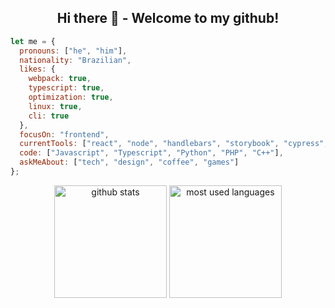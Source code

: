 <h2 align="center">Hi there 👋 -  Welcome to my github!</h2>

```javascript
let me = {
  pronouns: ["he", "him"],
  nationality: "Brazilian",
  likes: {
    webpack: true,
    typescript: true,
    optimization: true,
    linux: true,
    cli: true
  },
  focusOn: "frontend",
  currentTools: ["react", "node", "handlebars", "storybook", "cypress", "flask", "laravel"],
  code: ["Javascript", "Typescript", "Python", "PHP", "C++"],
  askMeAbout: ["tech", "design", "coffee", "games"]
};
```

<div align="center">
  <picture>
    <source media="(prefers-color-scheme: dark)" height="180rem" srcset="https://github-readme-stats.vercel.app/api?username=ramon-ferreira&show_icons=true&locale=en&theme=dracula">
    <source media="(prefers-color-scheme: light)" height="180rem" srcset="https://github-readme-stats.vercel.app/api?username=ramon-ferreira&show_icons=true&locale=en">
    <img alt="github stats">
  </picture>
  
   <picture>
    <source media="(prefers-color-scheme: dark)" height="180rem" srcset="https://github-readme-stats.anuraghazra1.vercel.app/api/top-langs/?username=ramon-ferreira&locale=en&theme=dracula">
    <source media="(prefers-color-scheme: light)" height="180rem" srcset="https://github-readme-stats.anuraghazra1.vercel.app/api/top-langs/?username=ramon-ferreira">
    <img alt="most used languages">
  </picture>
</div>
